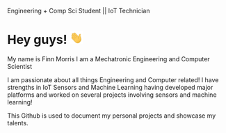 Engineering + Comp Sci Student || IoT Technician


# Hey guys! <img src="https://github.com/finnmo/finnmo/blob/main/wave.gif" width="30px">

My name is Finn Morris
I am a Mechatronic Engineering and Computer Scientist

I am passionate about all things Engineering and Computer related!
I have strengths in IoT Sensors and Machine Learning having developed major platforms and worked on several projects involving sensors and machine learning!

This Github is used to document my personal projects and showcase my talents.

